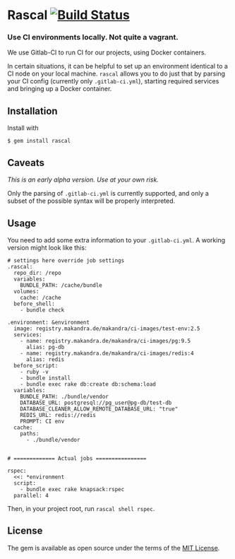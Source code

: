 # Rascal [![Build Status](https://travis-ci.org/makandra/rascal.svg?branch=master)](https://travis-ci.org/makandra/rascal)

### Use CI environments locally. Not quite a vagrant.

We use Gitlab-CI to run CI for our projects, using Docker containers.

In certain situations, it can be helpful to set up an environment identical to a CI
node on your local machine. `rascal` allows you to do just that by parsing your CI config
(currently only `.gitlab-ci.yml`), starting required services and bringing up a Docker
container.

## Installation

Install with

    $ gem install rascal


## Caveats

*This is an early alpha version. Use at your own risk.*

Only the parsing of `.gitlab-ci.yml` is currently supported, and only a subset of the possible syntax
will be properly interpreted.


## Usage

You need to add some extra information to your `.gitlab-ci.yml`. A working version might look like this:

```
# settings here override job settings
.rascal:
  repo_dir: /repo
  variables:
    BUNDLE_PATH: /cache/bundle
  volumes:
    cache: /cache
  before_shell:
    - bundle check

.environment: &environment
  image: registry.makandra.de/makandra/ci-images/test-env:2.5
  services:
    - name: registry.makandra.de/makandra/ci-images/pg:9.5
      alias: pg-db
    - name: registry.makandra.de/makandra/ci-images/redis:4
      alias: redis
  before_script:
    - ruby -v
    - bundle install
    - bundle exec rake db:create db:schema:load
  variables:
    BUNDLE_PATH: ./bundle/vendor
    DATABASE_URL: postgresql://pg_user@pg-db/test-db
    DATABASE_CLEANER_ALLOW_REMOTE_DATABASE_URL: "true"
    REDIS_URL: redis://redis
    PROMPT: CI env
  cache:
    paths:
      - ./bundle/vendor


# ============= Actual jobs ================

rspec:
  <<: *environment
  script:
    - bundle exec rake knapsack:rspec
  parallel: 4
```

Then, in your project root, run `rascal shell rspec`.


## License

The gem is available as open source under the terms of the [MIT License](https://opensource.org/licenses/MIT).
